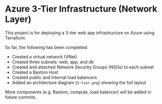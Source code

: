 # Azure 3-Tier Infrastructure (Network Layer)

This project is for deploying a 3-tier web app infrastructure on Azure using Terraform.

So far, the following has been completed:

- Created a virtual network (VNet)
- Created three subnets: web, app, and db
- Created and attached Network Security Groups (NSGs) to each subnet
- Created a Bastion Host
- Created public and internal load balancers
- Added an architecture diagram (`3-tier.png`) showing the full layout

More components (e.g. Bastion, compute, load balancer) will be added in future commits.
